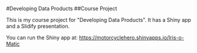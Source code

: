 #Developing Data Products
##Course Project

This is my course project for "Developing Data Products".  It has a Shiny app and a Slidify presentation.

You can run the Shiny app at:  https://motorcyclehero.shinyapps.io/Iris-o-Matic